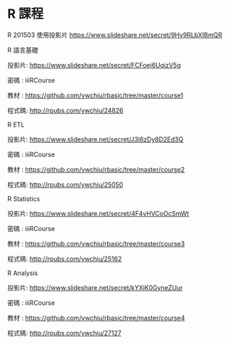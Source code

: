 R 課程
======
R 201503 使用投影片
https://www.slideshare.net/secret/9Hy9RLbXIBmQR



R 語言基礎

投影片: https://www.slideshare.net/secret/FCFoej6UqizV5g

密碼  : iiiRCourse

教材  : https://github.com/ywchiu/rbasic/tree/master/course1

程式碼: http://rpubs.com/ywchiu/24826



R ETL

投影片: https://www.slideshare.net/secret/J3l6zDy8D2Ed3Q

密碼  : iiiRCourse

教材  : https://github.com/ywchiu/rbasic/tree/master/course2

程式碼: http://rpubs.com/ywchiu/25050



R Statistics

投影片: https://www.slideshare.net/secret/4F4vHVCoOcSmWt

密碼  : iiiRCourse

教材  : https://github.com/ywchiu/rbasic/tree/master/course3

程式碼: http://rpubs.com/ywchiu/25162


R Analysis

投影片: https://www.slideshare.net/secret/kYXjK0GyneZUur

密碼  : iiiRCourse

教材  : https://github.com/ywchiu/rbasic/tree/master/course4

程式碼: http://rpubs.com/ywchiu/27127